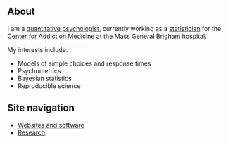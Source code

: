 ## About

I am a [quantitative psychologist](http://www.apa.org/research/tools/quantitative/), currently working as a [statistician](http://www.mghaddictionmedicine.com/about/staff/kevin-potter-ph-d/) for the [Center for Addiction Medicine](http://www.mghaddictionmedicine.com/) at the Mass General Brigham hospital.

My interests include:

* Models of simple choices and response times
* Psychometrics
* Bayesian statistics
* Reproducible science

## Site navigation

* [Websites and software](docs/C01_P000_Links.md)
* [Research](docs/C02_P000_Research.md)

